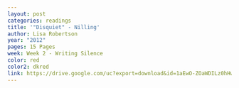 ```yaml
---
layout: post
categories: readings
title: '"Disquiet" - Nilling'
author: Lisa Robertson
year: "2012"
pages: 15 Pages
week: Week 2 - Writing Silence
color: red
color2: dkred
link: https://drive.google.com/uc?export=download&id=1aEwO-ZOaWDILz0hHwF18qWsZ156IjnTC
---
```

